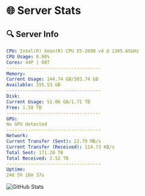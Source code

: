 # 🌐 Server Stats
## 🔍 Server Info
```yaml
CPU: Intel(R) Xeon(R) CPU E5-2699 v4 @ 1305.65GHz
CPU Usage: 0.90%
Cores: 44P | 88T
-----------------------------------
Memory:
Current Usage: 144.74 GB/503.74 GB
Available: 355.53 GB
-----------------------------------
Disk:
Current Usage: 51.06 GB/1.71 TB
Free: 1.58 TB
-----------------------------------
GPU:
No GPU detected
-----------------------------------
Network:
Current Transfer (Sent): 22.79 MB/s
Current Transfer (Received): 114.73 KB/s
Total Sent: 171.20 TB
Total Received: 2.52 TB
-----------------------------------
Uptime:
24d 5h 16m 37s
```
![GitHub Stats](https://img.shields.io/badge/Updated-2025-03-04_03:59:55-blue)